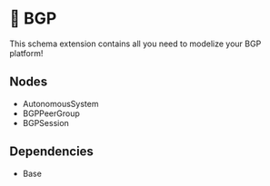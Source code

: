 # 🧩 BGP

This schema extension contains all you need to modelize your BGP platform!

## Nodes

- AutonomousSystem
- BGPPeerGroup
- BGPSession

## Dependencies

- Base
